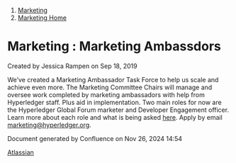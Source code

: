1. [Marketing](index.html)
2. [Marketing Home](Marketing-Home_19169291.html)

# Marketing : Marketing Ambassdors

Created by Jessica Rampen on Sep 18, 2019

We’ve created a Marketing Ambassador Task Force to help us scale and achieve even more. The Marketing Committee Chairs will manage and oversee work completed by marketing ambassadors with help from Hyperledger staff. Plus aid in implementation. Two main roles for now are the Hyperledger Global Forum marketer and Developer Engagement officer. Learn more about each role and what is being asked [here](https://docs.google.com/presentation/d/14IaN37W6Nw30oQRMLc3fdcSrSuNc3d9SeDKVZLpPZ_k/edit#slide=id.g60de648804_1_45). Apply by email [marketing@hyperledger.org](mailto:marketing@hyperledger.org).

Document generated by Confluence on Nov 26, 2024 14:54

[Atlassian](http://www.atlassian.com/)

